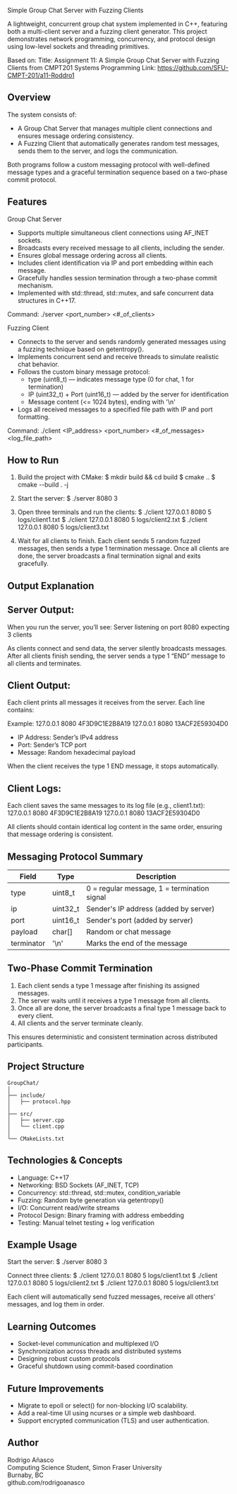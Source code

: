 Simple Group Chat Server with Fuzzing Clients

A lightweight, concurrent group chat system implemented in C++, featuring both a multi-client server and a fuzzing client generator. 
This project demonstrates network programming, concurrency, and protocol design using low-level sockets and threading primitives.

Based on:
Title: Assignment 11: A Simple Group Chat Server with Fuzzing Clients from CMPT201 Systems Programming
Link: https://github.com/SFU-CMPT-201/a11-Roddro1


Overview
---------
The system consists of:
- A Group Chat Server that manages multiple client connections and ensures message ordering consistency.
- A Fuzzing Client that automatically generates random test messages, sends them to the server, and logs the communication.

Both programs follow a custom messaging protocol with well-defined message types and a graceful termination sequence based on a two-phase commit protocol.

Features
---------
Group Chat Server
- Supports multiple simultaneous client connections using AF_INET sockets.
- Broadcasts every received message to all clients, including the sender.
- Ensures global message ordering across all clients.
- Includes client identification via IP and port embedding within each message.
- Gracefully handles session termination through a two-phase commit mechanism.
- Implemented with std::thread, std::mutex, and safe concurrent data structures in C++17.

Command:
./server <port_number> <#_of_clients>

Fuzzing Client
- Connects to the server and sends randomly generated messages using a fuzzing technique based on getentropy().
- Implements concurrent send and receive threads to simulate realistic chat behavior.
- Follows the custom binary message protocol:
  - type (uint8_t) — indicates message type (0 for chat, 1 for termination)
  - IP (uint32_t) + Port (uint16_t) — added by the server for identification
  - Message content (<= 1024 bytes), ending with '\n'
- Logs all received messages to a specified file path with IP and port formatting.

Command:
./client <IP_address> <port_number> <#_of_messages> <log_file_path>


How to Run
-----------
1. Build the project with CMake:
   $ mkdir build && cd build
   $ cmake ..
   $ cmake --build . -j

2. Start the server:
   $ ./server 8080 3

3. Open three terminals and run the clients:
   $ ./client 127.0.0.1 8080 5 logs/client1.txt
   $ ./client 127.0.0.1 8080 5 logs/client2.txt
   $ ./client 127.0.0.1 8080 5 logs/client3.txt

4. Wait for all clients to finish.
   Each client sends 5 random fuzzed messages, then sends a type 1 termination message.
   Once all clients are done, the server broadcasts a final termination signal and exits gracefully.


Output Explanation
-------------------
Server Output:
---------------
When you run the server, you’ll see:
   Server listening on port 8080 expecting 3 clients

As clients connect and send data, the server silently broadcasts messages.
After all clients finish sending, the server sends a type 1 “END” message to all clients and terminates.

Client Output:
--------------
Each client prints all messages it receives from the server. Each line contains:
   <IP>  <Port>  <Hex Message>

Example:
   127.0.0.1       8080      4F3D9C1E2B8A19
   127.0.0.1       8080      13ACF2E59304D0

- IP Address: Sender’s IPv4 address
- Port: Sender’s TCP port
- Message: Random hexadecimal payload

When the client receives the type 1 END message, it stops automatically.

Client Logs:
------------
Each client saves the same messages to its log file (e.g., client1.txt):
   127.0.0.1       8080      4F3D9C1E2B8A19
   127.0.0.1       8080      13ACF2E59304D0

All clients should contain identical log content in the same order, ensuring that message ordering is consistent.


Messaging Protocol Summary
---------------------------
Field       | Type      | Description
------------|-----------|------------------------------------------
type        | uint8_t   | 0 = regular message, 1 = termination signal
ip          | uint32_t  | Sender's IP address (added by server)
port        | uint16_t  | Sender's port (added by server)
payload     | char[]    | Random or chat message
terminator  | '\n'      | Marks the end of the message


Two-Phase Commit Termination
----------------------------
1. Each client sends a type 1 message after finishing its assigned messages.
2. The server waits until it receives a type 1 message from all clients.
3. Once all are done, the server broadcasts a final type 1 message back to every client.
4. All clients and the server terminate cleanly.

This ensures deterministic and consistent termination across distributed participants.


Project Structure
-----------------
```
GroupChat/
│
├── include/
│   ├── protocol.hpp
│
├── src/
│   ├── server.cpp
│   └── client.cpp
│
└── CMakeLists.txt
```

Technologies & Concepts
-----------------------
- Language: C++17
- Networking: BSD Sockets (AF_INET, TCP)
- Concurrency: std::thread, std::mutex, condition_variable
- Fuzzing: Random byte generation via getentropy()
- I/O: Concurrent read/write streams
- Protocol Design: Binary framing with address embedding
- Testing: Manual telnet testing + log verification


Example Usage
--------------
Start the server:
$ ./server 8080 3

Connect three clients:
$ ./client 127.0.0.1 8080 5 logs/client1.txt
$ ./client 127.0.0.1 8080 5 logs/client2.txt
$ ./client 127.0.0.1 8080 5 logs/client3.txt

Each client will automatically send fuzzed messages, receive all others’ messages, and log them in order.


Learning Outcomes
-----------------
- Socket-level communication and multiplexed I/O
- Synchronization across threads and distributed systems
- Designing robust custom protocols
- Graceful shutdown using commit-based coordination


Future Improvements
-------------------
- Migrate to epoll or select() for non-blocking I/O scalability.
- Add a real-time UI using ncurses or a simple web dashboard.
- Support encrypted communication (TLS) and user authentication.


Author
-------
Rodrigo Añasco <br/>
Computing Science Student, Simon Fraser University <br/>
Burnaby, BC <br/>
github.com/rodrigoanasco
